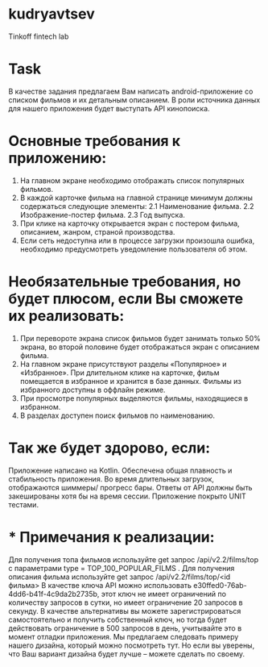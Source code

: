 # kudryavtsev
Tinkoff fintech lab

# Task
В качестве задания предлагаем Вам написать android-приложение со списком фильмов и их
детальным описанием.
В роли источника данных для нашего приложения будет выступать API кинопоиска.

# Основные требования к приложению:
  1. На главном экране необходимо отображать список популярных фильмов.
  2. В каждой карточке фильма на главной странице минимум должны содержаться следующие
  элементы:
  2.1 Наименование фильма.
  2.2 Изображение-постер фильма.
  2.3 Год выпуска.
  3. При клике на карточку открывается экран с постером фильма, описанием, жанром, страной
  производства.
  4. Если сеть недоступна или в процессе загрузки произошла ошибка, необходимо предусмотреть
  уведомление пользователя об этом.
# Необязательные требования, но будет плюсом, если Вы сможете их реализовать:
  1. При перевороте экрана список фильмов будет занимать только 50% экрана, во второй половине
  будет отображаться экран с описанием фильма.
  2. На главном экране присутствуют разделы «Популярное» и «Избранное». При длительном клике на
  карточке, фильм помещается в избранное и хранится в базе данных. Фильмы из избранного
  доступны в оффлайн режиме.
  3. При просмотре популярных выделяются фильмы, находящиеся в избранном.
  4. В разделах доступен поиск фильмов по наименованию.
# Так же будет здорово, если:
  Приложение написано на Kotlin.
  Обеспечена общая плавность и стабильность приложения.
  Во время длительных загрузок, отображаются шиммеры/ прогресс бары.
  Ответы от API должны быть закешированы хотя бы на время сессии.
  Приложение покрыто UNIT тестами.
# * Примечания к реализации:
  Для получения топа фильмов используйте get запрос /api/v2.2/films/top с параметрами type =
TOP_100_POPULAR_FILMS .
  Для получения описания фильма используйте get запрос /api/v2.2/films/top/<id фильма>
  В качестве ключа API можно использовать e30ffed0-76ab-4dd6-b41f-4c9da2b2735b, этот ключ не
имеет ограничений по количеству запросов в сутки, но имеет ограничение 20 запросов в
секунду. В качестве альтернативы вы можете зарегистрироваться самостоятельно и получить
собственный ключ, но тогда будет действовать ограничение в 500 запросов в день, учитывайте
это в момент отладки приложения.
  Мы предлагаем следовать примеру нашего дизайна, который можно посмотреть тут. Но если
вы уверены, что Ваш вариант дизайна будет лучше – можете сделать по своему.
